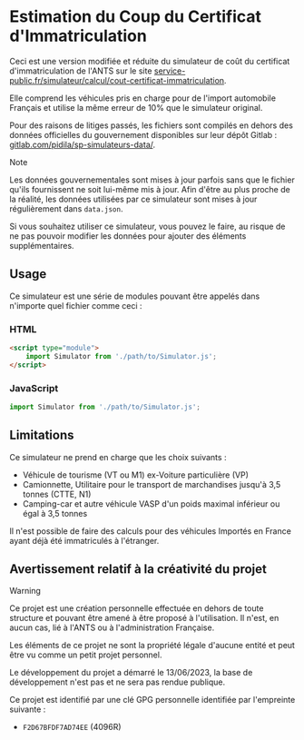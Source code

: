 # Estimation du Coup du Certificat d'Immatriculation

Ceci est une version modifiée et réduite du simulateur de coût du certificat d'immatriculation de l'ANTS sur le site [service-public.fr/simulateur/calcul/cout-certificat-immatriculation](https://www.service-public.fr/simulateur/calcul/cout-certificat-immatriculation).

Elle comprend les véhicules pris en charge pour de l'import automobile Français et utilise la même erreur de 10% que le simulateur original.

Pour des raisons de litiges passés, les fichiers sont compilés en dehors des données officielles du gouvernement disponibles sur leur dépôt Gitlab : [gitlab.com/pidila/sp-simulateurs-data/](https://gitlab.com/pidila/sp-simulateurs-data/-/tree/master).

> [!NOTE]
> Les données gouvernementales sont mises à jour parfois sans que le fichier qu'ils fournissent ne soit lui-même mis à jour. Afin d'être au plus proche de la réalité, les données utilisées par ce simulateur sont mises à jour régulièrement dans `data.json`.

Si vous souhaitez utiliser ce simulateur, vous pouvez le faire, au risque de ne pas pouvoir modifier les données pour ajouter des éléments supplémentaires.

## Usage

Ce simulateur est une série de modules pouvant être appelés dans n'importe quel fichier comme ceci :

### HTML

```html
<script type="module">
    import Simulator from './path/to/Simulator.js';
</script>
```

### JavaScript

```javascript
import Simulator from './path/to/Simulator.js';
```

## Limitations

Ce simulateur ne prend en charge que les choix suivants :
- Véhicule de tourisme (VT ou M1) ex-Voiture particulière (VP)
- Camionnette, Utilitaire pour le transport de marchandises jusqu'à 3,5 tonnes (CTTE, N1)
- Camping-car et autre véhicule VASP d'un poids maximal inférieur ou égal à 3,5 tonnes

Il n'est possible de faire des calculs pour des véhicules Importés en France ayant déjà été immatriculés à l'étranger.

## Avertissement relatif à la créativité du projet

> [!WARNING]
> Ce projet est une création personnelle effectuée en dehors de toute structure et pouvant être amené à être proposé à l'utilisation. Il n'est, en aucun cas, lié à l'ANTS ou à l'administration Française.
>
> Les éléments de ce projet ne sont la propriété légale d'aucune entité et peut être vu comme un petit projet personnel.
>
> Le développement du projet a démarré le 13/06/2023, la base de développement n'est pas et ne sera pas rendue publique.
>
> Ce projet est identifié par une clé GPG personnelle identifiée par l'empreinte suivante :
> - `F2D67BFDF7AD74EE` (4096R)
